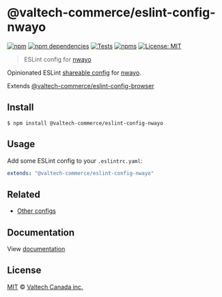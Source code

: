 # @valtech-commerce/eslint-config-nwayo

[![npm][npm-badge]][npm-url]
[![npm dependencies][dependencies-badge]][dependencies-url]
[![Tests][tests-badge]][tests-url]
[![npms][npms-badge]][npms-url]
[![License: MIT][license-badge]][license-url]

> ESLint config for [nwayo](https://documentation.absolunet.com/nwayo)

Opinionated ESLint [shareable config](https://eslint.org/docs/developer-guide/shareable-configs.html) for [nwayo](https://documentation.absolunet.com/nwayo).

Extends [@valtech-commerce/eslint-config-browser](https://github.com/valtech-commerce/eslint-config)

## Install

```
$ npm install @valtech-commerce/eslint-config-nwayo
```

## Usage

Add some ESLint config to your `.eslintrc.yaml`:

```yaml
extends: "@valtech-commerce/eslint-config-nwayo"
```

## Related

- [Other configs](https://github.com/valtech-commerce/eslint-config)

## Documentation

View [documentation](https://valtech-commerce.github.io/eslint-config/nwayo)

## License

[MIT](LICENSE) © [Valtech Canada inc.](https://www.valtech.ca/)

[npm-badge]: https://img.shields.io/npm/v/@valtech-commerce/eslint-config-nwayo?style=flat-square
[dependencies-badge]: https://img.shields.io/david/valtech-commerce/eslint-config?path=packages/nwayo&style=flat-square
[tests-badge]: https://img.shields.io/github/workflow/status/valtech-commerce/eslint-config/tests/main?label=tests&style=flat-square
[npms-badge]: https://badges.npms.io/%40valtech-commerce%2Feslint-config-nwayo.svg?style=flat-square
[license-badge]: https://img.shields.io/badge/license-MIT-green?style=flat-square
[npm-url]: https://www.npmjs.com/package/@valtech-commerce/eslint-config-nwayo
[dependencies-url]: https://david-dm.org/valtech-commerce/eslint-config?path=packages/nwayo
[tests-url]: https://github.com/valtech-commerce/eslint-config/actions?query=workflow%3Atests+branch%3Amain
[npms-url]: https://npms.io/search?q=%40valtech-commerce%2Feslint-config-nwayo
[license-url]: https://opensource.org/licenses/MIT
